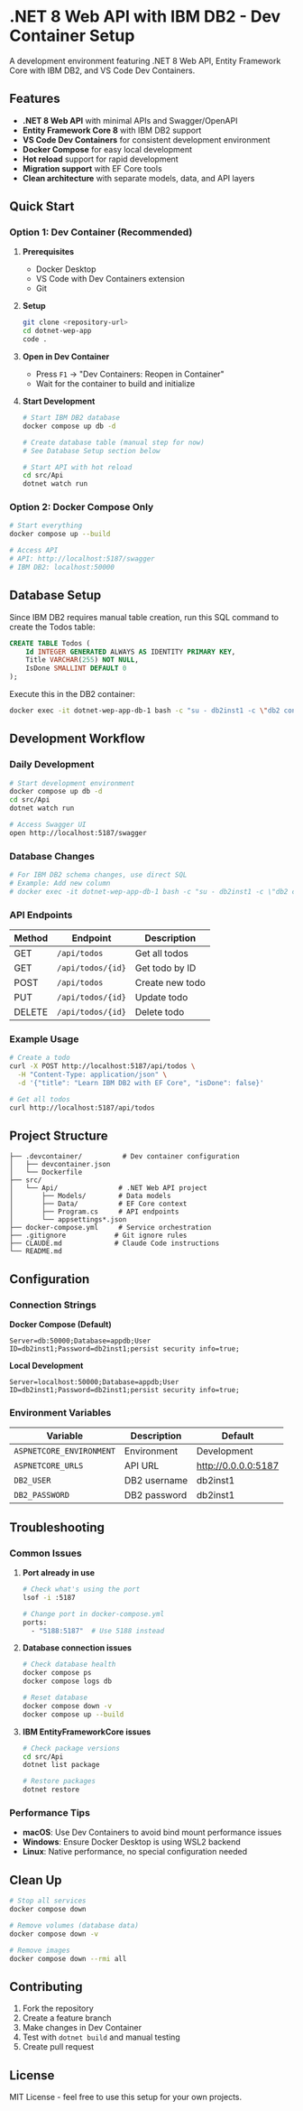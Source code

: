 # .NET 8 Web API with IBM DB2 - Dev Container Setup

A development environment featuring .NET 8 Web API, Entity Framework Core with IBM DB2, and VS Code Dev Containers.

## Features

- **.NET 8 Web API** with minimal APIs and Swagger/OpenAPI
- **Entity Framework Core 8** with IBM DB2 support
- **VS Code Dev Containers** for consistent development environment
- **Docker Compose** for easy local development
- **Hot reload** support for rapid development
- **Migration support** with EF Core tools
- **Clean architecture** with separate models, data, and API layers

## Quick Start

### Option 1: Dev Container (Recommended)

1. **Prerequisites**

   - Docker Desktop
   - VS Code with Dev Containers extension
   - Git

2. **Setup**

   ```bash
   git clone <repository-url>
   cd dotnet-wep-app
   code .
   ```

3. **Open in Dev Container**

   - Press `F1` → "Dev Containers: Reopen in Container"
   - Wait for the container to build and initialize

4. **Start Development**

   ```bash
   # Start IBM DB2 database
   docker compose up db -d

   # Create database table (manual step for now)
   # See Database Setup section below

   # Start API with hot reload
   cd src/Api
   dotnet watch run
   ```

### Option 2: Docker Compose Only

```bash
# Start everything
docker compose up --build

# Access API
# API: http://localhost:5187/swagger
# IBM DB2: localhost:50000
```

## Database Setup

Since IBM DB2 requires manual table creation, run this SQL command to create the Todos table:

```sql
CREATE TABLE Todos (
    Id INTEGER GENERATED ALWAYS AS IDENTITY PRIMARY KEY,
    Title VARCHAR(255) NOT NULL,
    IsDone SMALLINT DEFAULT 0
);
```

Execute this in the DB2 container:

```bash
docker exec -it dotnet-wep-app-db-1 bash -c "su - db2inst1 -c \"db2 connect to appdb; db2 'CREATE TABLE Todos (Id INTEGER GENERATED ALWAYS AS IDENTITY PRIMARY KEY, Title VARCHAR(255) NOT NULL, IsDone SMALLINT DEFAULT 0)'; db2 disconnect appdb\""
```

## Development Workflow

### Daily Development

```bash
# Start development environment
docker compose up db -d
cd src/Api
dotnet watch run

# Access Swagger UI
open http://localhost:5187/swagger
```

### Database Changes

```bash
# For IBM DB2 schema changes, use direct SQL
# Example: Add new column
# docker exec -it dotnet-wep-app-db-1 bash -c "su - db2inst1 -c \"db2 connect to appdb; db2 'ALTER TABLE Todos ADD COLUMN Description VARCHAR(500)'; db2 disconnect appdb\""
```

### API Endpoints

| Method | Endpoint          | Description     |
| ------ | ----------------- | --------------- |
| GET    | `/api/todos`      | Get all todos   |
| GET    | `/api/todos/{id}` | Get todo by ID  |
| POST   | `/api/todos`      | Create new todo |
| PUT    | `/api/todos/{id}` | Update todo     |
| DELETE | `/api/todos/{id}` | Delete todo     |

### Example Usage

```bash
# Create a todo
curl -X POST http://localhost:5187/api/todos \
  -H "Content-Type: application/json" \
  -d '{"title": "Learn IBM DB2 with EF Core", "isDone": false}'

# Get all todos
curl http://localhost:5187/api/todos
```

## Project Structure

```
├── .devcontainer/          # Dev container configuration
│   ├── devcontainer.json
│   └── Dockerfile
├── src/
│   └── Api/               # .NET Web API project
│       ├── Models/        # Data models
│       ├── Data/          # EF Core context
│       ├── Program.cs     # API endpoints
│       └── appsettings*.json
├── docker-compose.yml     # Service orchestration
├── .gitignore            # Git ignore rules
├── CLAUDE.md             # Claude Code instructions
└── README.md
```

## Configuration

### Connection Strings

**Docker Compose (Default)**

```
Server=db:50000;Database=appdb;User ID=db2inst1;Password=db2inst1;persist security info=true;
```

**Local Development**

```
Server=localhost:50000;Database=appdb;User ID=db2inst1;Password=db2inst1;persist security info=true;
```

### Environment Variables

| Variable                 | Description  | Default             |
| ------------------------ | ------------ | ------------------- |
| `ASPNETCORE_ENVIRONMENT` | Environment  | Development         |
| `ASPNETCORE_URLS`        | API URL      | http://0.0.0.0:5187 |
| `DB2_USER`               | DB2 username | db2inst1            |
| `DB2_PASSWORD`           | DB2 password | db2inst1            |

## Troubleshooting

### Common Issues

1. **Port already in use**

   ```bash
   # Check what's using the port
   lsof -i :5187

   # Change port in docker-compose.yml
   ports:
     - "5188:5187"  # Use 5188 instead
   ```

2. **Database connection issues**

   ```bash
   # Check database health
   docker compose ps
   docker compose logs db

   # Reset database
   docker compose down -v
   docker compose up --build
   ```

3. **IBM EntityFrameworkCore issues**

   ```bash
   # Check package versions
   cd src/Api
   dotnet list package

   # Restore packages
   dotnet restore
   ```

### Performance Tips

- **macOS**: Use Dev Containers to avoid bind mount performance issues
- **Windows**: Ensure Docker Desktop is using WSL2 backend
- **Linux**: Native performance, no special configuration needed

## Clean Up

```bash
# Stop all services
docker compose down

# Remove volumes (database data)
docker compose down -v

# Remove images
docker compose down --rmi all
```

## Contributing

1. Fork the repository
2. Create a feature branch
3. Make changes in Dev Container
4. Test with `dotnet build` and manual testing
5. Create pull request

## License

MIT License - feel free to use this setup for your own projects.
